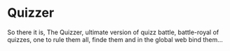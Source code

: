 # Quizzer

So there it is, The Quizzer, ultimate version of quizz battle, battle-royal of quizzes, one to rule them all, finde them and in the global web bind them...